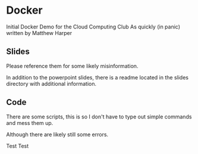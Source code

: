 # Docker
Initial Docker Demo for the Cloud Computing Club
As quickly (in panic) written by Matthew Harper

## Slides
Please reference them for some likely misinformation.

In addition to the powerpoint slides, there is a readme located in the slides directory with additional information.

## Code
There are some scripts, this is so I don't have to type out simple commands and mess them up.

Although there are likely still some errors.

Test Test
